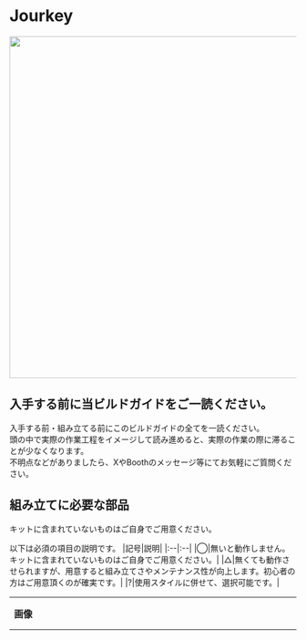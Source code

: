 # Jourkey
<img src = "https://github.com/user-attachments/assets/75801f0a-18d0-441c-81c1-af17e85d465e" width = "600px" />


## 入手する前に当ビルドガイドをご一読ください。

入手する前・組み立てる前にこのビルドガイドの全てを一読ください。  
頭の中で実際の作業工程をイメージして読み進めると、実際の作業の際に滞ることが少なくなります。  
不明点などがありましたら、XやBoothのメッセージ等にてお気軽にご質問ください。  

## 組み立てに必要な部品

キットに含まれていないものはご自身でご用意ください。  

以下は必須の項目の説明です。
|記号|説明|
|:--|:--|
|◯|無いと動作しません。キットに含まれていないものはご自身でご用意ください。|
|△|無くても動作させられますが、用意すると組み立てさやメンテナンス性が向上します。初心者の方はご用意頂くのが確実です。|
|?|使用スタイルに併せて、選択可能です。|

|画像|部品名|個数|必須|備考|
|:--|:--|:--|:--|:--|
||Jourkey PCB|1|◯||
||ケース|1|◯|[こちらのデータ](https://github.com/takashicompany/jourkey/blob/master/case/joukey_laser_a4_yushakobo.ai)を[遊舎工房のレーザー加工サービス](https://shop.yushakobo.jp/products/lasercut?variant=48787700711655)にて発注してください。厚さは3mmです。後日、キーボードアクリルプレートに登録頂く予定です。|
||M2ネジ 20mm|5|◯||
||M2ナット|5|◯||
||スイッチソケット(MX用)|13|◯|無くてもPCBに直にハンダ付けできますが、**メンテナンス性や組み立てやすさの観点で取り付けを強く推奨します。** 当ビルドガイドではスイッチソケットを使用した組み立て方のみを紹介しております。||
||[Pro Micro](https://shop.yushakobo.jp/products/21)|1|◯|キーボードの頭脳部分を司る部品です。ピン数は2列12穴です。どれを買っていいか分からない場合は[コンスルー付きのセット](https://shop.yushakobo.jp/products/21)の購入を推奨します。|
|<img src = "https://github.com/takashicompany/rookey/raw/master/images/build/IMG_6635.jpg?raw=true" width = "1200px" />|[タクトスイッチ](https://shop.yushakobo.jp/products/a0800ts-01-1)|1|△|キーボードにファームウェアを書き込む際に利用するスイッチです。取り付けなくともピンセットを用いることでファームウェアを書き込めます。詳細は[こちら](https://github.com/takashicompany/rookey/blob/master/README.md#5-%E3%83%AA%E3%82%BB%E3%83%83%E3%83%88%E3%82%B9%E3%82%A4%E3%83%83%E3%83%81%E3%81%AE%E5%8F%96%E3%82%8A%E4%BB%98%E3%81%91)。|
|<img src = "https://github.com/takashicompany/rookey/assets/4215759/131d8bc9-4716-4d8d-8934-5a90197babb9" width = "1200px" />|[コンスルー](https://shop.yushakobo.jp/products/31)|2|◯|回路プレートとPro Microを接続する端子です。Pro Microに付属するピンヘッダでの取り付けも可能ですが、作業ミスや故障した際の取り替えが容易になりますので、**コンスルーの使用を強く推奨します。ピンヘッダでの取り付けは当キーボードと当ビルドガイドではサポートしません。** コンスルーの必要な高さはPro Microによって異なりますので、販売元にご確認ください。コンスルーについての詳細な説明は[こちら](https://scrapbox.io/self-made-kbds-ja/%E3%82%B3%E3%83%B3%E3%82%B9%E3%83%AB%E3%83%BC)をご一読ください。併せて[取り付け方の説明](https://yushakobo.zendesk.com/hc/ja/articles/360044233974-%E3%82%B3%E3%83%B3%E3%82%B9%E3%83%AB%E3%83%BC-%E3%82%B9%E3%83%97%E3%83%AA%E3%83%B3%E3%82%B0%E3%83%94%E3%83%B3%E3%83%98%E3%83%83%E3%83%80-%E3%81%AE%E5%8F%96%E3%82%8A%E4%BB%98%E3%81%91%E6%96%B9%E3%82%92%E6%95%99%E3%81%88%E3%81%A6%E4%B8%8B%E3%81%95%E3%81%84)も目を通しておくと作業がスムーズに進められます。|
|<img src = "https://github.com/takashicompany/rookey/blob/master/images/build/IMG_6653.jpg?raw=true" width = "1200px" />|[MX互換キースイッチ](https://shop.yushakobo.jp/collections/all-switches)|9|◯|キーの動作部品です。キーの押下を電気信号でPro Microに伝えます。ホットスワップに非対応ですので、一度ハンダ付けすると取り外しの際にはハンダ吸い取り線などを用いる必要があります。|
|<img src = "https://github.com/takashicompany/rookey/assets/4215759/eafcac57-31fe-4c3a-829c-3cbf697e00ff" width = "1200px" />|[MX互換キーキャップ](https://shop.yushakobo.jp/collections/keycaps)|9|◯|指がキーに触れる部品です。ISO Enterキーを用いる場合は他に1Uが9個、1.5uが1個、1.75uが1個が必要です。ISOエンターキーを使わない場合は、代わりに1.5uをさらに1個、1.25uが1個必要になります。|
|<img src = "https://github.com/takashicompany/rookey/raw/master/images/build/IMG_6672.jpg?raw=true" width = "1200px" />|[ウレタンクッション](https://shop.yushakobo.jp/products/a0800ur-01-6)|4|△|底面に貼り付けることでキーを押した時に滑らなくなります。100均ショップなどで購入したものでも代用可能です。|
|<img src = "https://github.com/takashicompany/rookey/raw/master/images/build/IMG_6666.jpg?raw=true" width = "1200px" /> |[ロータリーエンコーダ](https://shop.yushakobo.jp/collections/all-keyboard-parts/Encorder)|1|?|ノブを指で回すことでの入力が可能です。スクロール操作などに適しています。Pro Microの手前側のキースイッチをロータリーエンコーダに変更することが可能です。**不要な方は用意する必要はありません。**|

## 組み立てに必要な道具

何を用意してよいか分からない方は、[こちら](https://shop.yushakobo.jp/products/a9900to)を購入するのが確実です。

|道具|備考|
|:--|:--|
|ハンダごて|おすすめは[HAKKO FX-600](https://www.hakko.com/japan/products/hakko_fx600.html)です。[こて台](https://www.hakko.com/japan/products/hakko_kote_board.html)もあると、より作業をスムーズに進められます。|
|ハンダ|[こちら](https://www.goot.jp/products/detail/se_06008)などを使う方が多いようです。|
|ピンセット|100均などで手に入るものでも充分利用できるかと思います。|
|ニッパー|100均などで手に入るものでも充分利用できるかと思いますが、1000円程度ものを買っても損では無いかと思います。|

## あるとさらに完成度が高くなる道具
|道具|備考|
|:--|:--|
|棒ヤスリ|基板の縁にあるバリを削るのに使います。|
|サインペン|基板の縁を塗るとより美しくなります。|
|マスキングテープ|キースイッチをハンダ付けする際に役立ちます。|

## 組み立て方

### 1. PCBの表裏を確認する

表  
<img src = "https://github.com/takashicompany/jourkey/blob/master/images/build/IMG_9962.jpg?raw=true" width = "600px" />

裏  
<img src = "https://github.com/takashicompany/jourkey/blob/master/images/build/IMG_9963.jpg?raw=true" width = "600px" />

### 2. スイッチソケットのハンダ付け

キースイッチを取り付けるためのソケットをハンダ付けします。  
<img src = "https://github.com/takashicompany/jourkey/blob/master/images/build/IMG_9964.jpg?raw=true" width = "600px" />

ソケットはPCBの裏面に取り付けます。  
<img src = "https://github.com/takashicompany/jourkey/blob/master/images/build/IMG_9965.jpg?raw=true" width = "600px" />

ソケット取付箇所の片側にハンダを溶かして載せます(予備ハンダ)。  
<img src = "https://github.com/takashicompany/jourkey/blob/master/images/build/IMG_9966.jpg?raw=true" width = "600px" />

ピンセットでソケットを持ちながら予備ハンダを溶かしながらソケットをハンダ付けします。  
<img src = "https://github.com/takashicompany/jourkey/blob/master/images/build/IMG_9967.jpg?raw=true" width = "600px" />

もう片方の取付箇所もハンダ付けします。  
<img src = "https://github.com/takashicompany/jourkey/blob/master/images/build/IMG_9974.jpg?raw=true" width = "600px" />

ISOエンターキーを取り付ける際はPro Micro取付箇所から対角線の位置にはソケットを一つだけつけてください。
<img src = "https://github.com/takashicompany/jourkey/blob/master/images/build/IMG_9971.jpg?raw=true" width = "600px" />

ISOエンターキーを取り付けない場合はソケットを2つ取り付けてください。  
<img src = "https://github.com/takashicompany/jourkey/blob/master/images/build/IMG_9969.jpg?raw=true" width = "600px" />

全部で12個か13個のソケットを取り付けます。  
<img src = "https://github.com/takashicompany/jourkey/blob/master/images/build/IMG_9975.jpg?raw=true" width = "600px" />

### 3. Pro Microの取り付け

Pro Microはキーボードの頭脳部分です。キースイッチの入力をPCなどに伝達します。  
取り付けにはコンスルーを用いることを強く推奨します。  
コンスルーを用いることでメンテナンス性の向上や組み立て時の失敗を減らすことができます。慣れてない方はぜひご利用ください。  
<img src = "https://github.com/takashicompany/jourkey/blob/master/images/build/IMG_9977.jpg?raw=true" width = "600px" />

コンスルーをPro Microに取り付けます。  
取り付けの際は[こちら](https://yushakobo.zendesk.com/hc/ja/articles/360044233974-%E3%82%B3%E3%83%B3%E3%82%B9%E3%83%AB%E3%83%BC-%E3%82%B9%E3%83%97%E3%83%AA%E3%83%B3%E3%82%B0%E3%83%94%E3%83%B3%E3%83%98%E3%83%83%E3%83%80-%E3%81%AE%E5%8F%96%E3%82%8A%E4%BB%98%E3%81%91%E6%96%B9%E3%82%92%E6%95%99%E3%81%88%E3%81%A6%E4%B8%8B%E3%81%95%E3%81%84)の説明を併読することをオススメします。  
<img src = "https://github.com/takashicompany/jourkey/blob/master/images/build/IMG_9979.jpg?raw=true" width = "600px" />

PCBの裏面にコンスルーを挿します。  
<img src = "https://github.com/takashicompany/jourkey/blob/master/images/build/IMG_9982.jpg?raw=true" width = "600px" />

コンスルーにPCBを挿します。  
<img src = "https://github.com/takashicompany/jourkey/blob/master/images/build/IMG_9984.jpg?raw=true" width = "600px" />

コンスルーとPro Microをハンダ付けします。**PCBとコンスルーは絶対にハンダ付けしないでください。**  
<img src = "https://github.com/takashicompany/jourkey/blob/master/images/build/IMG_9986.jpg?raw=true" width = "600px" />

### 4. リセットスイッチの取り付け

リセットスイッチはPro Microにファームウェアを書き込む際に使用します。  
<img src = "https://github.com/takashicompany/jourkey/blob/master/images/build/IMG_9988.jpg?raw=true" width = "600px" />

リセットスイッチはPCB裏側の「RESET」と書かれたところに取り付けます。  
<img src = "https://github.com/takashicompany/jourkey/blob/master/images/build/IMG_9989.jpg?raw=true" width = "600px" />

リセットスイッチの足をPCBの裏側から挿します。  
<img src = "https://github.com/takashicompany/jourkey/blob/master/images/build/IMG_9991.jpg?raw=true" width = "600px" />

PCBの表側からリセットスイッチの足が出ていることを確認します。こちらの足をハンダ付けします。  
<img src = "https://github.com/takashicompany/jourkey/blob/master/images/build/IMG_9993.jpg?raw=true" width = "600px" />

### 5. ファームウェアの書き込み

以下は別キーボードでの説明を流用したものです。画像などに差異はありますが手順は同じです。

---

[Remap](https://remap-keys.app/catalog/X0PUV0eSccLSqAIgpZpZ/firmware)にてWebブラウザからファームウェアの書き込みを行います。  

ファームウェアを選んで、Flashをクリックします。  
<img src = "https://github.com/takashicompany/rookey/assets/4215759/933fc14a-2d65-425c-a00f-eb79a82bd547" width = "600px" />

Bootloderが「Caterina」になっていることを確認してFlashをクリックします。  
<img src = "https://github.com/takashicompany/rookey/assets/4215759/20aba117-0d60-4539-b655-5dea8084d733" width = "600px" />

[リセットスイッチを押して](https://github.com/takashicompany/rookey/blob/master/README.md#5-%E3%83%AA%E3%82%BB%E3%83%83%E3%83%88%E3%82%B9%E3%82%A4%E3%83%83%E3%83%81%E3%81%AE%E5%8F%96%E3%82%8A%E4%BB%98%E3%81%91)、Pro Microが選択肢に出てくるかと思いますので、「接続」をクリックするとファームウェアの書き込みが開始されます。  
<img src = "https://github.com/takashicompany/rookey/assets/4215759/d6f071fb-7d2b-4449-9b6e-1283e31dd44e" width = "600px" />

以下のような表示になれば、書き込み完了です。  
<img src = "https://github.com/takashicompany/rookey/assets/4215759/ce1170f6-8766-49af-a0e7-9ee7ca0c43e6" width = "600px" />

### 6. ロータリーエンコーダの取り付け

Jourkeyの右奥のキー取り付け位置にロータリーエンコーダを取り付けることが可能です。  
必要ない方は読み飛ばして構いません。  
<img src = "https://github.com/takashicompany/jourkey/blob/master/images/build/IMG_9995.jpg?raw=true" width = "600px" />

PCB表面からロータリーエンコーダを取り付けます。  
<img src = "https://github.com/takashicompany/jourkey/blob/master/images/build/IMG_9998.jpg?raw=true" width = "600px" />

PCBの裏面からロータリーエンコーダの足が出ていることを確認してハンダ付けします。  
<img src = "https://github.com/takashicompany/jourkey/blob/master/images/build/IMG_9999.jpg?raw=true" width = "600px" />

### 7. スイッチプレートとキースイッチの取り付け

キースイッチをPCBの取り付けつつスイッチプレートを固定します。  
スイッチプレートに保護シートが付いている場合は両面とも剥がしてください。  
剥がれづらい場合は水を極少量つけると剥がれやすくなることがあります。  
<img src = "https://github.com/takashicompany/jourkey/blob/master/images/build/IMG_0003.jpg?raw=true" width = "600px" />

ISOエンターキーを用いる場合はスタビライザーを用意してPCBに取り付けると、エンターキーが安定します。  
<img src = "https://github.com/takashicompany/jourkey/blob/master/images/build/IMG_0009.jpg?raw=true" width = "600px" />

スタビライザーはPCBの表面から取り付けます。  
<img src = "https://github.com/takashicompany/jourkey/blob/master/images/build/IMG_0011.jpg?raw=true" width = "600px" />

下図のように取り付けられれば完了です。  
<img src = "https://github.com/takashicompany/jourkey/blob/master/images/build/IMG_0013.jpg?raw=true" width = "600px" />

PCBの表面にスイッチプレートを置きます。  
<img src = "https://github.com/takashicompany/jourkey/blob/master/images/build/IMG_0004.jpg?raw=true" width = "600px" />

キースイッチをお好みで用意します。  
<img src = "https://github.com/takashicompany/jourkey/blob/master/images/build/IMG_0007.jpg?raw=true" width = "600px" />

スイッチプレートの穴にキースイッチを挿した後にキースイッチの足をソケットに挿します。下図のようになれば完了です。キースイッチの足が折れないようにソケットの穴に入れることを心がけてください。  
<img src = "https://github.com/takashicompany/jourkey/blob/master/images/build/IMG_0014.jpg?raw=true" width = "600px" />

### 8. キースイッチの動作確認

以下は別キーボードでの説明を流用したものです。画像などに差異はありますが手順は同じです。

---

[Remap](https://remap-keys.app/configure)でキースイッチが正しく動作するかを確認します。  
+Keyboardをクリックします。  
<img src = "https://github.com/takashicompany/rookey/assets/4215759/a635e8ac-e815-4261-99cc-3e8d57467dde" width = "600px" />

上述のVIAファームウェアを書き込むと、Rookeyが選択肢に表示されますので選択して接続します。  
<img src = "https://github.com/takashicompany/rookey/assets/4215759/7ac86720-3263-4d83-8efb-286ffaef6fa3" width = "600px" />

Rookeyの設定画面が表示されます。右下の三点リーダーをクリックするとメニューが表示されますので、「Test Matrix mode」をクリックします。  
<img src = "https://github.com/takashicompany/rookey/assets/4215759/4d9cae0f-64ad-4d40-9e02-4224ae53e4d5" width = "600px" />

「Test Matrixｌでは入力したキーが着彩されますので、全てのキーが動作(着彩)されるかを確認します。  
<img src = "https://github.com/takashicompany/rookey/assets/4215759/1b82239b-2322-4212-b655-943db4f30ca4" width = "600px" />

もし入力されないキーがありましたら、キースイッチのハンダ付けに不備がないか、Pro Microのコンスルーのハンダ付けや差し込みを確認してください。

### 9. トッププレート・サイドプレート・ボトムプレートの取り付け

トッププレート、スイッチプレート、サイドプレート、ボトムプレートをネジとナットで固定します。  
<img src = "https://github.com/takashicompany/jourkey/blob/master/images/build/IMG_0016.jpg?raw=true" width = "600px" />

下図のようになれば完了です。  
<img src = "https://github.com/takashicompany/jourkey/blob/master/images/build/IMG_0017.jpg?raw=true" width = "600px" />

### 10. ゴム足シールの取り付け

底面に滑り止めとしてゴム足シールや[ウレタンクッション](https://shop.yushakobo.jp/products/a0800ur-01-6)などを取り付けます。  
<img src = "https://github.com/takashicompany/rookey/blob/master/images/build/IMG_6672.jpg?raw=true" width = "600px" />

### 11. キーキャップを取り付ける

キーキャップを取り付けて完成です。  

<img src = "https://github.com/takashicompany/jourkey/blob/master/images/build/IMG_0021_2.jpg?raw=true" width = "600px" />

### 12. 完成した後の楽しみ方

完成しましたら、ぜひSNSなどに写真を投稿頂ければと思います。
Twitterのハッシュタグは [`#Jourkey #自作キーボード`](https://twitter.com/search?q=%23%E8%87%AA%E4%BD%9C%E3%82%AD%E3%83%BC%E3%83%9C%E3%83%BC%E3%83%89%20%23Jourkey&src=typed_query) を付けていただけると幸いです。
キットを組み立てた感想や、キーボードを使った所感などをお待ちしております！

また、毎週日曜日の１9時より実施されている[#KEEP_PD](https://twitter.com/hashtag/KEEB_PD?f=live)に投稿頂くこともオススメです。  
開催の告知は[@KEEB_PD](https://twitter.com/KEEB_PD)にて行われております。

ご不明な点などございましたら、[@takashicompany](https://twitter.com/takashicompany)にメンションやDM頂ければ回答できるかと思います。

